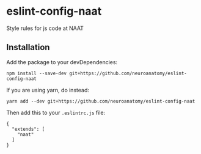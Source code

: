 # eslint-config-naat
Style rules for js code at NAAT
## Installation
Add the package to your devDependencies:
```
npm install --save-dev git+https://github.com/neuroanatomy/eslint-config-naat
```
If you are using yarn, do instead:
```
yarn add --dev git+https://github.com/neuroanatomy/eslint-config-naat
```
Then add this to your `.eslintrc.js` file:
```
{
  "extends": [
    "naat"
  ]
}
```
